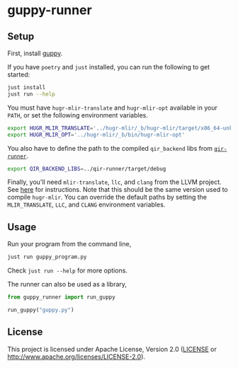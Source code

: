 guppy-runner
============

## Setup
First, install [guppy](https:://github.com/CQCL/guppy).

If you have `poetry` and `just` installed, you can run the following to get started:

```bash
just install
just run --help
```

You must have `hugr-mlir-translate` and `hugr-mlir-opt` available in your `PATH`,
or set the following environment variables.

```bash
export HUGR_MLIR_TRANSLATE='../hugr-mlir/_b/hugr-mlir/target/x86_64-unknown-linux-gnu/debug/hugr-mlir-translate'
export HUGR_MLIR_OPT='../hugr-mlir/_b/bin/hugr-mlir-opt'
```

You also have to define the path to the compiled `qir_backend` libs from [`qir-runner`](https://github.com/qir-alliance/qir-runner).
```bash
export QIR_BACKEND_LIBS=../qir-runner/target/debug
```

Finally, you'll need `mlir-translate`, `llc`, and `clang` from the LLVM project.
See [here](https://mlir.llvm.org/getting_started/) for instructions.
Note that this should be the same version used to compile `hugr-mlir`.
You can override the default paths by setting the `MLIR_TRANSLATE`, `LLC`, and `CLANG` environment variables.

## Usage

Run your program from the command line,
```bash
just run guppy_program.py
```

Check `just run --help` for more options.

The runner can also be used as a library,
```python
from guppy_runner import run_guppy

run_guppy("guppy.py")
```

## License

This project is licensed under Apache License, Version 2.0 ([LICENSE][] or http://www.apache.org/licenses/LICENSE-2.0).

  [LICENSE]: ./LICENSE
